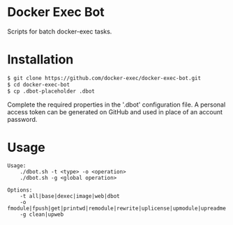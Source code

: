# Docker Exec Bot

Scripts for batch docker-exec tasks.

# Installation

```sh
$ git clone https://github.com/docker-exec/docker-exec-bot.git
$ cd docker-exec-bot
$ cp .dbot-placeholder .dbot
```

Complete the required properties in the '.dbot' configuration file. A personal access token can be generated on GitHub and used in place of an account password.

# Usage

```
Usage:
    ./dbot.sh -t <type> -o <operation>
    ./dbot.sh -g <global operation>

Options:
    -t all|base|dexec|image|web|dbot
    -o fmodule|fpush|get|printwd|remodule|rewrite|uplicense|upmodule|upreadme
    -g clean|upweb
```
